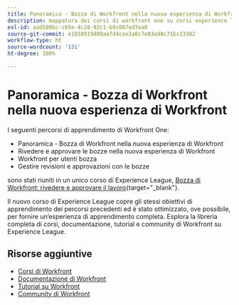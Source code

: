 ```yaml
---
title: Panoramica - Bozza di Workfront nella nuova esperienza di Workfront
description: mappatura dei corsi di workfront one su corsi experience league
exl-id: aad589bc-c65e-4c28-92c1-b9c087ed7ea8
source-git-commit: e1850919d89aafd4cee3a0c7e83a98c71bc33382
workflow-type: ht
source-wordcount: '131'
ht-degree: 100%

---
```


# Panoramica - Bozza di Workfront nella nuova esperienza di Workfront

I seguenti percorsi di apprendimento di Workfront One:

* Panoramica - Bozza di Workfront nella nuova esperienza di Workfront
* Rivedere e approvare le bozze nella nuova esperienza di Workfront
* Workfront per utenti bozza
* Gestire revisioni e approvazioni con le bozze

sono stati riuniti in un unico corso di Experience League, [Bozza di Workfront: rivedere e approvare il lavoro](https://experienceleague.adobe.com/?recommended=Workfront-L-1-2022.1.proof){target="_blank"}.

Il nuovo corso di Experience League copre gli stessi obiettivi di apprendimento dei percorsi precedenti ed è stato ottimizzato, ove possibile, per fornire un’esperienza di apprendimento completa.  Esplora la libreria completa di corsi, documentazione, tutorial e community di Workfront su Experience League.

## Risorse aggiuntive

* [Corsi di Workfront](https://experienceleague.adobe.com/?lang=it&amp;Solution=Workfront#courses)
* [Documentazione di Workfront](https://experienceleague.adobe.com/docs/workfront.html?lang=it)
* [Tutorial su Workfront](https://experienceleague.adobe.com/docs/workfront-learn/tutorials-workfront/home.html?lang=it)
* [Community di Workfront](https://experienceleaguecommunities.adobe.com/t5/workfront/ct-p/workfront)
